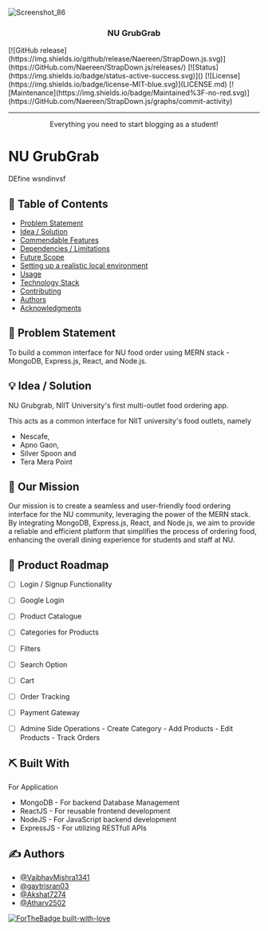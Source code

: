 ![Screenshot_86](https://github.com/Akshat7274/Food-Ordering-App/assets/39896268/42a0372c-3052-4bdb-8574-fed2d80015fb)
<h3 align="center">NU GrubGrab</h3>
  [![GitHub release](https://img.shields.io/github/release/Naereen/StrapDown.js.svg)](https://GitHub.com/Naereen/StrapDown.js/releases/)
  [![Status](https://img.shields.io/badge/status-active-success.svg)]() 
  [![License](https://img.shields.io/badge/license-MIT-blue.svg)](LICENSE.md)
  [![Maintenance](https://img.shields.io/badge/Maintained%3F-no-red.svg)](https://GitHub.com/Naereen/StrapDown.js/graphs/commit-activity)


---


<p align="center">Everything you need to start blogging as a student!
    <br> 
</p>

# NU GrubGrab
DEfine wsndinvsf
## 📝 Table of Contents
- [Problem Statement](#problem_statement)
- [Idea / Solution](#idea)
- [Commendable Features](#roadmap)
- [Dependencies / Limitations](#limitations)
- [Future Scope](#future_scope)
- [Setting up a realistic local environment](#getting_started)
- [Usage](#usage)
- [Technology Stack](#tech_stack)
- [Contributing](../CONTRIBUTING.md)
- [Authors](#authors)
- [Acknowledgments](#acknowledgments)

## 🧐 Problem Statement <a name = "problem_statement"></a>
To build a common interface for NU food order using MERN stack - MongoDB, Express.js, React, and Node.js.

## 💡 Idea / Solution <a name = "idea"></a>
NU Grubgrab, NIIT University's first multi-outlet food ordering app.

This acts as a common interface for NIIT university's food outlets, namely
- Nescafe,
- Apno Gaon,
- Silver Spoon and
- Tera Mera Point

## 👀 Our Mission <a name = "mission"></a>
Our mission is to create a seamless and user-friendly food ordering interface for the NU community, leveraging the power of the MERN stack. By integrating MongoDB, Express.js, React, and Node.js, we aim to provide a reliable and efficient platform that simplifies the process of ordering food, enhancing the overall dining experience for students and staff at NU.

## 🚀 Product Roadmap <a name = "roadmap"></a>

 * [ ] Login / Signup Functionality
 * [ ] Google Login
 * [ ] Product Catalogue
 * [ ] Categories for Products
 * [ ] Filters
 * [ ] Search Option
 * [ ] Cart
 * [ ] Order Tracking
 * [ ] Payment Gateway
 * [ ] Admine Side Operations
       - Create Category
       - Add Products
       - Edit Products
       - Track Orders
                                         

## ⛏️ Built With <a name = "tech_stack"></a>

For Application
- MongoDB - For backend Database Management
- ReactJS - For reusable frontend development
- NodeJS - For JavaScript backend development
- ExpressJS - For utilizing RESTfull APIs
                  
## ✍️ Authors <a name = "authors"></a>
- [@VaibhavMishra1341](https://github.com/VaibhavMishra1341) 
- [@gaytrisran03](https://github.com/gaytrisran03)
- [@Akshat7274](https://github.com/Akshat7274)
- [@Atharv2502](https://github.com/Atharv2502)

[![ForTheBadge built-with-love](http://ForTheBadge.com/images/badges/built-with-love.svg)](https://GitHub.com/Naereen/)
